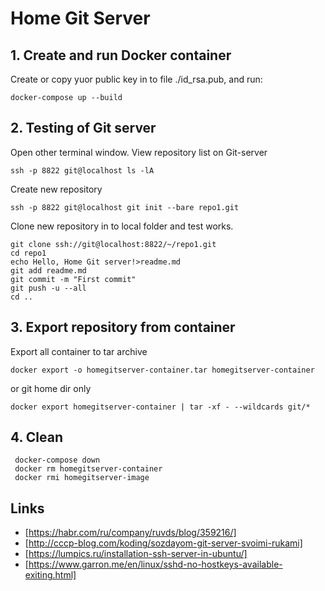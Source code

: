 # Home Git Server

## 1. Create and run Docker container
Create or copy yuor public key in to file ./id_rsa.pub, and run:
```
docker-compose up --build
```

## 2. Testing of Git server
Open other terminal window.
View repository list on Git-server
```
ssh -p 8822 git@localhost ls -lA
```
Create new repository
```
ssh -p 8822 git@localhost git init --bare repo1.git
```
Clone new repository in to local folder and test works.
```
git clone ssh://git@localhost:8822/~/repo1.git
cd repo1
echo Hello, Home Git server!>readme.md
git add readme.md
git commit -m "First commit"
git push -u --all
cd ..
```

## 3. Export repository from container
Export all container to tar archive
```
docker export -o homegitserver-container.tar homegitserver-container
```
or git home dir only
```
docker export homegitserver-container | tar -xf - --wildcards git/*
```

## 4. Clean
```
 docker-compose down
 docker rm homegitserver-container
 docker rmi homegitserver-image
```

## Links
* [https://habr.com/ru/company/ruvds/blog/359216/]
* [http://cccp-blog.com/koding/sozdayom-git-server-svoimi-rukami]
* [https://lumpics.ru/installation-ssh-server-in-ubuntu/]
* [https://www.garron.me/en/linux/sshd-no-hostkeys-available-exiting.html]
